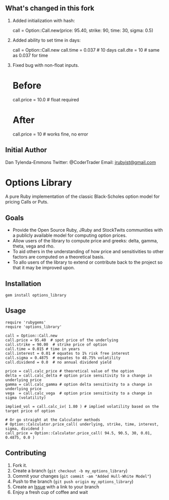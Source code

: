 What's changed in this fork
-----------
1. Added initialization with hash:

    call = Option::Call.new(price: 95.40, strike: 90, time: 30, sigma: 0.5)

2. Added ability to set time in days:

    call = Option::Call.new
    call.time = 0.037   # 10 days
    call.dte = 10       # same as 0.037 for time

3. Fixed bug with non-float inputs.

    # Before
    call.price = 10.0 # float required

    # After
    call.price = 10 # works fine, no error

Initial Author
--------------
Dan Tylenda-Emmons
Twitter: @CoderTrader
Email: jrubyist@gmail.com

Options Library
===============

A pure Ruby implementation of the classic Black-Scholes option model for pricing Calls or Puts.
 
Goals
-------

* Provide the Open Source Ruby, JRuby and StockTwits communities with a publicly available model for computing option prices.
* Allow users of the library to compute price and greeks: delta, gamma, theta, vega and rho.
* To aid others in the understanding of how price and sensitivities to other factors are computed on a theoretical basis.
* To allo users of the library to extend or contribute back to the project so that it may be improved upon.


Installation
-----------

    gem install options_library


Usage
-----

    require 'rubygems'
    require 'options_library'

    call = Option::Call.new
    call.price = 95.40  # spot price of the underlying
    call.strike = 90.00  # strike price of option
    call.time = 0.015 # time in years
    call.interest = 0.01 # equates to 1% risk free interest
    call.sigma = 0.4875  # equates to 48.75% volatility
    call.dividend = 0.0  # no annual dividend yield
   
    price = call.calc_price # theoretical value of the option
    delta = call.calc_delta # option price sensitivity to a change in underlying price
    gamma = call.calc_gamma # option delta sensitivity to a change in underlying price
    vega  = call.calc_vega  # option price sensitivity to a change in sigma (volatility)
    
    implied_vol = call.calc_iv( 1.80 ) # implied volatility based on the target price of option

    # Or go straight at the Calculator methods
    # Option::Calculator.price_call( underlying, strike, time, interest, sigma, dividend )
    call_price = Option::Calculator.price_call( 94.5, 90.5, 30, 0.01, 0.4875, 0.0 ) 

Contributing
------------

1. Fork it.
2. Create a branch (`git checkout -b my_options_library`)
3. Commit your changes (`git commit -am "Added Hull-White Model"`)
4. Push to the branch (`git push origin my_options_library`)
5. Create an [Issue][1] with a link to your branch
6. Enjoy a fresh cup of coffee and wait

[1]: http://github.com/github/markup/issues
